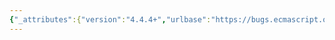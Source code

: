 ```yaml
---
{"_attributes":{"version":"4.4.4+","urlbase":"https://bugs.ecmascript.org/","maintainer":"dherman@mozilla.com"},"bug":{"bug_id":2400,"creation_ts":"2013-12-13 08:42:00 -0800","short_desc":"25.2.1 GeneratorFunction Constructor: Remove comment about built-in module","delta_ts":"2014-05-14 13:42:12 -0700","product":"Draft for 6th Edition","component":"editorial issue","version":"Rev 21: November 8, 2013 Draft","rep_platform":"All","op_sys":"All","bug_status":"RESOLVED","resolution":"FIXED","priority":"Normal","bug_severity":"normal","everconfirmed":true,"reporter":{"uid":"andrebargull","name":"André Bargull"},"assigned_to":{"uid":"allen","name":"Allen Wirfs-Brock"},"long_desc":[{"commentid":6948,"comment_count":0,"who":{"uid":"andrebargull","name":"André Bargull"},"bug_when":"2013-12-13 08:42:28 -0800","thetext":"25.2.1  The GeneratorFunction Constructor:\n\n> [...] GeneratorFunction exported from the built-in module \"std:iteration\".\n\n\nAFAIK built-in modules have been deferred."}]}}
---
```

